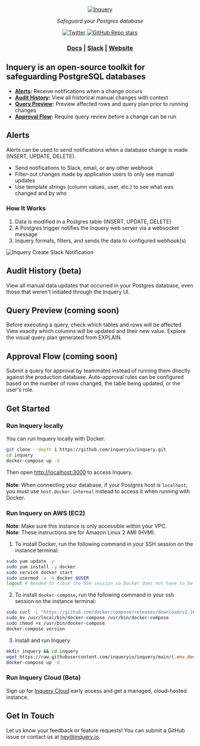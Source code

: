 <div align="center">
<a href="https://inquery.io"><img src="https://svgshare.com/i/qHg.svg" alt="Inquery"></a>

<em>Safeguard your Postgres database</em>

[![Twitter](https://img.shields.io/twitter/url/https/twitter.com/inqueryio.svg?style=social&label=Follow%20%40inqueryio)](https://twitter.com/inqueryio)
[![GitHub Repo stars](https://img.shields.io/github/stars/inqueryio/inquery?style=social)](https://github.com/inqueryio/inquery)

<h3>
    <a href="https://docs.inquery.io">Docs</a> |
    <a href="https://join.slack.com/t/inqueryio/shared_invite/zt-1psu47idh-vnItf_BaWcIWih8flGZ0fw">Slack</a> |
    <a href="https://inquery.io">Website</a> 
</h3>

</div>

## Inquery is an open-source toolkit for safeguarding PostgreSQL databases

* **[Alerts](#alerts):** Receive notifications when a change occurs
* **[Audit History](#audit-history-beta):** View all historical manual changes with context
* **[Query Preview](#query-preview-coming-soon):** Preview affected rows and query plan prior to running changes
* **[Approval Flow](#approval-flow-coming-soon):** Require query review before a change can be run

## Alerts

Alerts can be used to send notifications when a database change is made (INSERT, UPDATE, DELETE).

* Send notifications to Slack, email, or any other webhook
* Filter-out changes made by application users to only see manual updates
* Use template strings (column values, user, etc.) to see what was changed and by who

### How It Works

1. Data is modified in a Postgres table (INSERT, UPDATE, DELETE)
2. A Postgres trigger notifies the Inquery web server via a websocket message
3. Inquery formats, filters, and sends the data to configured webhook(s)

![Inquery Create Slack Notification](https://i.imgur.com/1xoorz9.gif)

## Audit History (beta)

View all manual data updates that occurred in your Postgres database, even those that weren't initiated through the
Inquery UI.

## Query Preview (coming soon)

Before executing a query, check which tables and rows will be affected. View exactly which columns will be updated and
their new value. Explore the visual query plan generated from EXPLAIN.

## Approval Flow (coming soon)

Submit a query for approval by teammates instead of running them directly against the production database. Auto-approval
rules can be configured based on the number of rows changed, the table being updated, or the user's role.

## Get Started

### Run Inquery locally

You can run Inquery locally with Docker.

```bash
git clone --depth 1 https://github.com/inqueryio/inquery.git
cd inquery
docker-compose up -d
```

Then open [http://localhost:3000](http://localhost:3000) to access Inquery.
<br>
<br>
**Note**: When connecting your database, if your Postgres host is `localhost`, you must use `host.docker.internal`
instead to access it when running with Docker.

### Run Inquery on AWS (EC2)

**Note**: Make sure this instance is only accessible within your VPC.\
**Note**: These instructions are for Amazon Linux 2 AMI (HVM).

1. To install Docker, run the following command in your SSH session on the instance terminal:

```bash
sudo yum update -y
sudo yum install -y docker
sudo service docker start
sudo usermod -a -G docker $USER
logout # Needed to close the SSH session so Docker does not have to be run as root
```

2. To install `docker-compose`, run the following command in your ssh session on the instance terminal:

```bash
sudo curl -L "https://github.com/docker/compose/releases/download/v2.16.0/docker-compose-$(uname -s)-$(uname -m)"  -o /usr/local/bin/docker-compose
sudo mv /usr/local/bin/docker-compose /usr/bin/docker-compose
sudo chmod +x /usr/bin/docker-compose
docker-compose version
```

3. Install and run Inquery

```bash
mkdir inquery && cd inquery
wget https://raw.githubusercontent.com/inqueryio/inquery/main/{.env,docker-compose.yml,.dockerignore,frontend.env}
docker-compose up -d
```

### Run Inquery Cloud (Beta)

Sign up for [Inquery Cloud](https://www.inquery.io/sign-up) early access and get a managed, cloud-hosted instance.


## Get In Touch
Let us know your feedback or feature requests! You can submit a GitHub issue or contact us
at [hey@inquery.io](mailto:hey@inquery.io).
